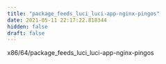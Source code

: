 ```yaml
---
title: "package_feeds_luci_luci-app-nginx-pingos"
date: 2021-05-11 22:17:22.818344
hidden: false
draft: false
---
```


x86/64/package_feeds_luci_luci-app-nginx-pingos

